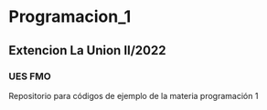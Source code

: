 # Programacion_1
## Extencion La Union II/2022
### UES FMO
Repositorio para códigos de ejemplo de la materia programación 1
